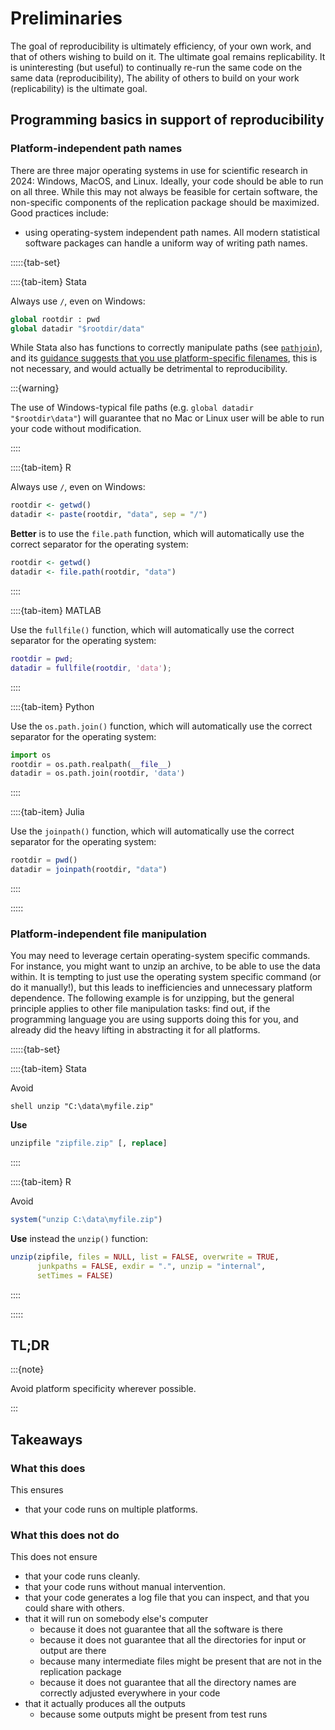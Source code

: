 # Preliminaries

The goal of reproducibility is ultimately efficiency, of your own work, and that of others wishing to build on it. The ultimate goal remains replicability. It is uninteresting (but useful) to continually re-run the same code on the same data (reproducibility), The ability of others to build on your work (replicability) is the ultimate goal.

## Programming basics in support of reproducibility

### Platform-independent path names

There are three major operating systems in use for scientific research in 2024: Windows, MacOS, and Linux. Ideally, your code should be able to run on all three. While this may not always be feasible for certain software, the non-specific components of the replication package should be maximized. Good practices include:

- using operating-system independent path names. All modern statistical software packages can handle a uniform way of writing path names.


:::::{tab-set}


::::{tab-item} Stata

Always use `/`, even on Windows:

```stata
global rootdir : pwd
global datadir "$rootdir/data"
```

While Stata also has functions to correctly manipulate paths (see [`pathjoin`](https://www.stata.com/manuals/m-5pathjoin.pdf)), and its [guidance suggests that you use platform-specific filenames](https://www.stata.com/manuals/u.pdf#ubyvarlistconstructFilenamingconventions), this is not necessary, and would actually be detrimental to reproducibility.

:::{warning}

The use of Windows-typical file paths (e.g. `global datadir "$rootdir\data"`) will guarantee that no Mac or Linux user will be able to run your code without modification.

::::

::::{tab-item} R


Always use `/`, even on Windows:

```R
rootdir <- getwd()
datadir <- paste(rootdir, "data", sep = "/")
```

**Better** is to use the `file.path` function, which will automatically use the correct separator for the operating system:

```R
rootdir <- getwd()
datadir <- file.path(rootdir, "data")
```

::::

::::{tab-item} MATLAB


Use the `fullfile()` function, which will automatically use the correct separator for the operating system:

```matlab
rootdir = pwd;
datadir = fullfile(rootdir, 'data');
```

::::

::::{tab-item} Python


Use the `os.path.join()` function, which will automatically use the correct separator for the operating system:

```python
import os
rootdir = os.path.realpath(__file__)
datadir = os.path.join(rootdir, 'data')
```

::::

::::{tab-item} Julia


Use the `joinpath()` function, which will automatically use the correct separator for the operating system:

```julia
rootdir = pwd()
datadir = joinpath(rootdir, "data")
```

::::

:::::

### Platform-independent file manipulation

You may need to leverage certain operating-system specific commands. For instance, you might want to unzip an archive, to be able to use the data within. It is tempting to just use the operating system specific command (or do it manually!), but this leads to inefficiencies and unnecessary platform dependence. The following example is for unzipping, but the general principle applies to other file manipulation tasks: find out, if the programming language you are using supports doing this for you, and already did the heavy lifting in abstracting it for all platforms.


:::::{tab-set}


::::{tab-item} Stata

Avoid

```{stata, eval=FALSE}
shell unzip "C:\data\myfile.zip"
```

**Use**

```stata
unzipfile "zipfile.zip" [, replace]
```

::::

::::{tab-item} R

Avoid

```r
system("unzip C:\data\myfile.zip")
```
**Use** instead the `unzip()` function:


```r
unzip(zipfile, files = NULL, list = FALSE, overwrite = TRUE,
      junkpaths = FALSE, exdir = ".", unzip = "internal",
      setTimes = FALSE)
```
::::

:::::


## TL;DR

:::{note}

Avoid platform specificity wherever possible.

:::

## Takeaways

### What this does

This ensures

- that your code runs on multiple platforms.

### What this does not do

This does not ensure

- that your code runs cleanly.
- that your code runs without manual intervention.
- that your code generates a log file that you can inspect, and that you could share with others.
- that it will run on somebody else's computer
  - because it does not guarantee that all the software is there
  - because it does not guarantee that all the directories for input or output are there
  - because many intermediate files might be present that are not in the replication package
  - because it does not guarantee that all the directory names are correctly adjusted everywhere in your code
- that it actually produces all the outputs
  - because some outputs might be present from test runs
